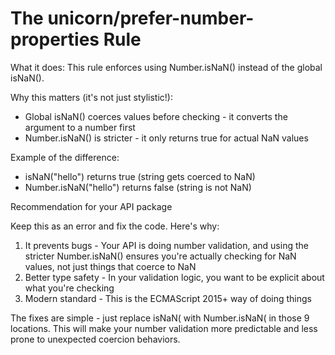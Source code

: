 # The unicorn/prefer-number-properties Rule

What it does: This rule enforces using Number.isNaN()
instead of the global isNaN().

Why this matters (it's not just stylistic!):
- Global isNaN() coerces values before checking - it
converts the argument to a number first
- Number.isNaN() is stricter - it only returns true for
actual NaN values

Example of the difference:
- isNaN("hello") returns true (string gets coerced to
NaN)
- Number.isNaN("hello") returns false (string is not
NaN)

Recommendation for your API package

Keep this as an error and fix the code. Here's why:

1. It prevents bugs - Your API is doing number
validation, and using the stricter Number.isNaN()
ensures you're actually checking for NaN values, not
just things that coerce to NaN
2. Better type safety - In your validation logic, you
want to be explicit about what you're checking
3. Modern standard - This is the ECMAScript 2015+ way of
  doing things

The fixes are simple - just replace isNaN( with
Number.isNaN( in those 9 locations. This will make your
number validation more predictable and less prone to
unexpected coercion behaviors.
